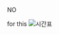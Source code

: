 NO

for this
![시간표](https://github.com/user-attachments/assets/b6b4ed6c-4859-4b29-a718-89ace46eb971)

